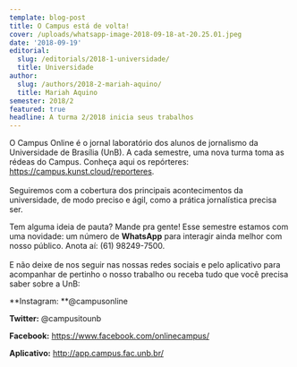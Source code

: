 ```yaml
---
template: blog-post
title: O Campus está de volta!
cover: /uploads/whatsapp-image-2018-09-18-at-20.25.01.jpeg
date: '2018-09-19'
editorial:
  slug: /editorials/2018-1-universidade/
  title: Universidade
author:
  slug: /authors/2018-2-mariah-aquino/
  title: Mariah Aquino
semester: 2018/2
featured: true
headline: A turma 2/2018 inicia seus trabalhos
---
```

O Campus Online é o jornal laboratório dos alunos de jornalismo da Universidade de Brasília (UnB). A cada semestre, uma nova turma toma as rédeas do Campus. Conheça aqui os repórteres: https://campus.kunst.cloud/reporteres. \
\
Seguiremos com a cobertura dos principais acontecimentos da universidade, de modo preciso e ágil, como a prática jornalística precisa ser.

Tem alguma ideia de pauta? Mande pra gente! Esse semestre estamos com uma novidade: um número de **WhatsApp** para interagir ainda melhor com nosso público. Anota aí: (61) 98249-7500.\
\
E não deixe de nos seguir nas nossas redes sociais e pelo aplicativo para acompanhar de pertinho o nosso trabalho ou receba tudo que você precisa saber sobre a UnB:

**Instagram: **@campusonline

**Twitter:** @campusitounb

**Facebook:** https://www.facebook.com/onlinecampus/

**Aplicativo:** http://app.campus.fac.unb.br/
